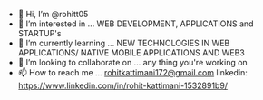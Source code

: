 - 👋 Hi, I’m @rohitt05
- 👀 I’m interested in ... WEB DEVELOPMENT, APPLICATIONS and STARTUP's
- 🌱 I’m currently learning ... NEW TECHNOLOGIES IN WEB APPLICATIONS/ NATIVE MOBILE APPLICATIONS AND WEB3
- 💞️ I’m looking to collaborate on ... any thing you're working on
- 📫 How to reach me ... rohitkattimani172@gmail.com  linkedin: https://www.linkedin.com/in/rohit-kattimani-1532891b9/


